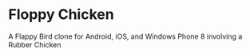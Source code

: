 Floppy Chicken
==============

A Flappy Bird clone for Android, iOS, and Windows Phone 8 involving a Rubber Chicken

